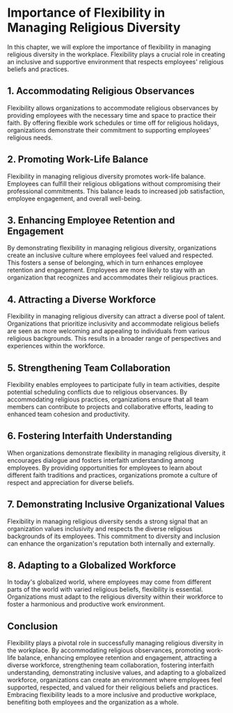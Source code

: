 Importance of Flexibility in Managing Religious Diversity
====================================================================

In this chapter, we will explore the importance of flexibility in managing religious diversity in the workplace. Flexibility plays a crucial role in creating an inclusive and supportive environment that respects employees' religious beliefs and practices.

1\. Accommodating Religious Observances
--------------------------------------

Flexibility allows organizations to accommodate religious observances by providing employees with the necessary time and space to practice their faith. By offering flexible work schedules or time off for religious holidays, organizations demonstrate their commitment to supporting employees' religious needs.

2\. Promoting Work-Life Balance
------------------------------

Flexibility in managing religious diversity promotes work-life balance. Employees can fulfill their religious obligations without compromising their professional commitments. This balance leads to increased job satisfaction, employee engagement, and overall well-being.

3\. Enhancing Employee Retention and Engagement
----------------------------------------------

By demonstrating flexibility in managing religious diversity, organizations create an inclusive culture where employees feel valued and respected. This fosters a sense of belonging, which in turn enhances employee retention and engagement. Employees are more likely to stay with an organization that recognizes and accommodates their religious practices.

4\. Attracting a Diverse Workforce
---------------------------------

Flexibility in managing religious diversity can attract a diverse pool of talent. Organizations that prioritize inclusivity and accommodate religious beliefs are seen as more welcoming and appealing to individuals from various religious backgrounds. This results in a broader range of perspectives and experiences within the workforce.

5\. Strengthening Team Collaboration
-----------------------------------

Flexibility enables employees to participate fully in team activities, despite potential scheduling conflicts due to religious observances. By accommodating religious practices, organizations ensure that all team members can contribute to projects and collaborative efforts, leading to enhanced team cohesion and productivity.

6\. Fostering Interfaith Understanding
-------------------------------------

When organizations demonstrate flexibility in managing religious diversity, it encourages dialogue and fosters interfaith understanding among employees. By providing opportunities for employees to learn about different faith traditions and practices, organizations promote a culture of respect and appreciation for diverse beliefs.

7\. Demonstrating Inclusive Organizational Values
------------------------------------------------

Flexibility in managing religious diversity sends a strong signal that an organization values inclusivity and respects the diverse religious backgrounds of its employees. This commitment to diversity and inclusion can enhance the organization's reputation both internally and externally.

8\. Adapting to a Globalized Workforce
-------------------------------------

In today's globalized world, where employees may come from different parts of the world with varied religious beliefs, flexibility is essential. Organizations must adapt to the religious diversity within their workforce to foster a harmonious and productive work environment.

Conclusion
----------

Flexibility plays a pivotal role in successfully managing religious diversity in the workplace. By accommodating religious observances, promoting work-life balance, enhancing employee retention and engagement, attracting a diverse workforce, strengthening team collaboration, fostering interfaith understanding, demonstrating inclusive values, and adapting to a globalized workforce, organizations can create an environment where employees feel supported, respected, and valued for their religious beliefs and practices. Embracing flexibility leads to a more inclusive and productive workplace, benefiting both employees and the organization as a whole.
